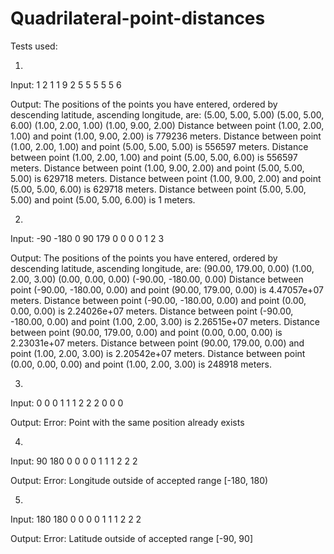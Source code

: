 # Quadrilateral-point-distances
Tests used:

1)
Input:
1 2 1
1 9 2
5 5 5
5 5 6

Output:
The positions of the points you have entered, ordered by descending latitude, ascending longitude, are:
(5.00, 5.00, 5.00)
(5.00, 5.00, 6.00)
(1.00, 2.00, 1.00)
(1.00, 9.00, 2.00)
Distance between point (1.00, 2.00, 1.00) and point (1.00, 9.00, 2.00) is 779236 meters.
Distance between point (1.00, 2.00, 1.00) and point (5.00, 5.00, 5.00) is 556597 meters.
Distance between point (1.00, 2.00, 1.00) and point (5.00, 5.00, 6.00) is 556597 meters.
Distance between point (1.00, 9.00, 2.00) and point (5.00, 5.00, 5.00) is 629718 meters.
Distance between point (1.00, 9.00, 2.00) and point (5.00, 5.00, 6.00) is 629718 meters.
Distance between point (5.00, 5.00, 5.00) and point (5.00, 5.00, 6.00) is 1 meters.

2)
Input:
-90 -180 0
90 179 0
0 0 0
1 2 3

Output:
The positions of the points you have entered, ordered by descending latitude, ascending longitude, are:
(90.00, 179.00, 0.00)
(1.00, 2.00, 3.00)
(0.00, 0.00, 0.00)
(-90.00, -180.00, 0.00)
Distance between point (-90.00, -180.00, 0.00) and point (90.00, 179.00, 0.00) is 4.47057e+07 meters.
Distance between point (-90.00, -180.00, 0.00) and point (0.00, 0.00, 0.00) is 2.24026e+07 meters.
Distance between point (-90.00, -180.00, 0.00) and point (1.00, 2.00, 3.00) is 2.26515e+07 meters.
Distance between point (90.00, 179.00, 0.00) and point (0.00, 0.00, 0.00) is 2.23031e+07 meters.
Distance between point (90.00, 179.00, 0.00) and point (1.00, 2.00, 3.00) is 2.20542e+07 meters.
Distance between point (0.00, 0.00, 0.00) and point (1.00, 2.00, 3.00) is 248918 meters.

3)
Input:
0 0 0
1 1 1
2 2 2
0 0 0

Output:
Error: Point with the same position already exists

4)
Input:
90 180 0
0 0 0
1 1 1
2 2 2

Output:
Error: Longitude outside of accepted range [-180, 180)

5)
Input:
180 180 0
0 0 0
1 1 1
2 2 2

Output:
Error: Latitude outside of accepted range [-90, 90]

